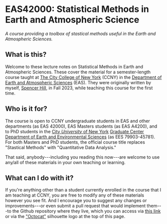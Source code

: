 # EAS42000: Statistical Methods in Earth and Atmospheric Science

*A course providing a toolbox of stastical methods useful in the Earth and Atmospheric Sciences.*

## What is this?
Welcome to these lecture notes on Statistical Methods in Earth and Atmospheric Sciences.  These cover the material for a semester-length course taught at [The City College of New York](https://www.ccny.cuny.edu/) (CCNY) in the [Department of Earth and Atmospheric Sciences](https://www.ccny.cuny.edu/eas) (EAS).  They were originally written by myself, [Spencer Hill](https://shill.ccny.cuny.edu/), in Fall 2023, while teaching this course for the first time.

## Who is it for?
The course is open to CCNY undergraduate students in EAS and other departments (as EAS 42000), EAS Masters students (as EAS A4200), and to PhD students in the [City *University* of New York](https://www.cuny.edu/) [Graduate Center](https://www.gc.cuny.edu/) [Department of Earth and Environmental Sciences](https://www.gc.cuny.edu/earth-and-environmental-sciences) (as EES 79903-45781).  For both Masters and PhD students, the official course title replaces "Stastical Methods" with "Quantitative Data Analysis."

That said, anybody---including you reading this now---are welcome to use any/all of these materials in your own teaching or learning.

## What can I do with it?
If you're anything other than a student currently enrolled in the course that I am teaching at CCNY, you are free to modify any of these materials however you see fit.  And I encourage you to suggest any changes or improvements---or even submit a pull request that would implement them---to the Github repository where they live, which you can access via [this link](https://github.com/spencerahill/stat-methods-course) or via the ["Octocat"](https://octodex.github.com/original/) silhouette logo at the top of this page.
